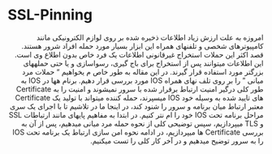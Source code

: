# SSL-Pinning

<div dir="rtl">

امروزه به علت ارزش زیاد اطلاعات ذخیره شده بر روی لوازم الکترونیکی مانند کامپیوترهای شخصی و تلفنهای همراه این ابزار
بسیار مورد حمله افراد شرور هستند. قصد اکثر این حملات استخراج غیرقانونی اطلاعات یک فرد خاص بدون اطلاع وی است.
این اطلاعات میتوانند پس از استخراج برای باج گیری، رسواسازی و یا حتی حملههای بزرگتر مورد استفاده قرار گیرند. در این
مقاله به طور خاص م یخواهیم “ حملات مرد میانی ” را بر روی تلف نهای همراه IOS مورد بررسی قرار دهیم. برنام هها در IOS به
طور کلی درگیر امنیت ارتباط برقرار شده با سرور نمیشوند و امنیت را به Certificate های تایید شده به وسیله خود IOS میسپرند،
حمله کننده میتواند با تولید یک Certificate معتبر ارتباط میان برنامه و سرور را شنود کند، در اینجا ما در تلاشیم تا با اجرای یک
سری مراحل برنامه تحت IOS خود را ام نتر کنیم. در ابتدا به مفاهیم پایهای مانند ارتباطات SSL و TLS میپردازیم، سپس توضیحی
کلی از نحوه حمله مرد میانی میدهیم، پس از آن به بررسی Certificate ها میپردازیم، در ادامه نحوه امن سازی ارتباط یک برنامه
تحت IOS را به سرور توضیح میدهیم و در آخر کار کلی را تست میکنیم.

</div>
